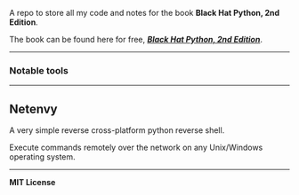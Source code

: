 A repo to store all my code and notes for the book **Black Hat Python, 2nd Edition**.

The book can be found here for free, [***Black Hat Python, 2nd Edition***](https://github.com/Roadbobek/Black-Hat-Python-2nd-Edition/blob/master/Black%20Hat%20Python%2C%202nd%20Edition.pdf).

***

### Notable tools

***

## Netenvy
A very simple reverse cross-platform python reverse shell.

Execute commands remotely over the network on any Unix/Windows operating system.

***

**MIT License**